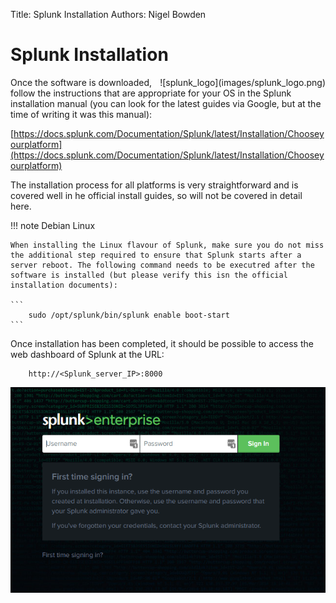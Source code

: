Title: Splunk Installation
Authors: Nigel Bowden

# Splunk Installation
<div style="float: right;">![splunk_logo](images/splunk_logo.png)</div>Once the software is downloaded, follow the instructions that are appropriate for your OS in the Splunk installation manual (you can look for the latest guides via Google, but at the time of writing it was this manual):

[https://docs.splunk.com/Documentation/Splunk/latest/Installation/Chooseyourplatform](https://docs.splunk.com/Documentation/Splunk/latest/Installation/Chooseyourplatform)

The installation process for all platforms is very straightforward and is covered well in he official install guides, so will not be covered in detail here.

!!! note Debian Linux 

    When installing the Linux flavour of Splunk, make sure you do not miss the additional step required to ensure that Splunk starts after a server reboot. The following command needs to be executred after the software is installed (but please verify this isn the official installation documents):

    ```
        sudo /opt/splunk/bin/splunk enable boot-start
    ```

Once installation has been completed, it should be possible to access the web dashboard of Splunk at the URL:

```
    http://<Splunk_server_IP>:8000
```

![splunk_login](images/splunk_login.png)